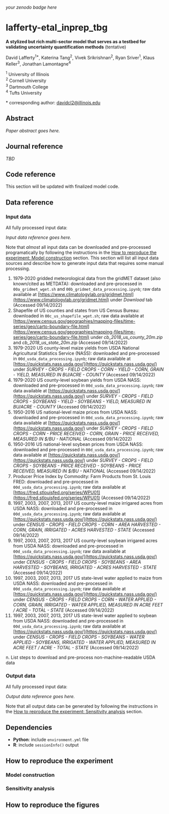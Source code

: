 _your zenodo badge here_

# lafferty-etal_inprep_tbg

**A stylized but rich multi-sector model that serves as a testbed for validating uncertainty quantification methods** (tentative)

David Lafferty<sup>1\*</sup>, Katerina Tang<sup>2</sup>, Vivek Srikrishnan<sup>2</sup>, Ryan Sriver<sup>1</sup>, Klaus Keller<sup>3</sup>, Jonathan Lamontagne<sup>4</sup> 

<sup>1</sup> University of Illinois <br>
<sup>2</sup> Cornell University <br>
<sup>3</sup> Dartmouth College <br>
<sup>4</sup> Tufts University

\* corresponding author: davidcl2@illinois.edu

## Abstract

_Paper abstract goes here._

## Journal reference

_TBD_

## Code reference

This section will be updated with finalized model code.

## Data reference

### Input data

All fully processed input data:

_Input data reference goes here._

Note that *almost* all input data can be downloaded and pre-processed programatically by following the instructions in the [How to reproduce the experiment: Model construction](#model-construction) section. This section will list all input data sources and describe how to generate input data that requires some manual processing. 

1. 1979-2020 gridded meteorological data from the gridMET dataset (also known/cited as METDATA): downloaded and pre-processed in `00a_gridmet_wget.sh` and `00b_gridmet_data_processing.ipynb`; raw data available at [https://www.climatologylab.org/gridmet.html](https://www.climatologylab.org/gridmet.html) under *Download* tab (Accessed 09/14/2022)
2. Shapefile of US counties and states from US Census Bureau: downloaded in `00c_us_shapefile_wget.sh`; raw data available at [https://www.census.gov/geographies/mapping-files/time-series/geo/carto-boundary-file.html](https://www.census.gov/geographies/mapping-files/time-series/geo/carto-boundary-file.html) under *cb_2018_us_county_20m.zip* and *cb_2018_us_state_20m.zip* (Accessed 09/14/2022)
3. 1979-2020 US county-level maize yields from USDA National Agricultural Statistics Service (NASS): downloaded and pre-processed in `00d_usda_data_processing.ipynb`; raw data available at [https://quickstats.nass.usda.gov/](https://quickstats.nass.usda.gov/) under *SURVEY - CROPS - FIELD CROPS - CORN - YIELD - CORN, GRAIN - YIELD, MEASURED IN BU/ACRE - COUNTY* (Accessed 09/14/2022)
4. 1979-2020 US county-level soybean yields from USDA NASS: downloaded and pre-processed in `00d_usda_data_processing.ipynb`; raw data available at [https://quickstats.nass.usda.gov/](https://quickstats.nass.usda.gov/) under *SURVEY - CROPS - FIELD CROPS - SOYBEANS - YIELD - SOYBEANS - YIELD, MEASURED IN BU/ACRE - COUNTY* (Accessed 09/14/2022)
5. 1950-2016 US national-level maize prices from USDA NASS: downloaded and pre-processed in `00d_usda_data_processing.ipynb`; raw data available at [https://quickstats.nass.usda.gov/](https://quickstats.nass.usda.gov/) under *SURVEY - CROPS - FIELD CROPS - CORN - PRICE RECEIVED - CORN, GRAIN - PRICE RECEIVED, MEASURED IN $/BU - NATIONAL* (Accessed 09/14/2022)
6. 1950-2016 US national-level soybean prices from USDA NASS: downloaded and pre-processed in `00d_usda_data_processing.ipynb`; raw data available at [https://quickstats.nass.usda.gov/](https://quickstats.nass.usda.gov/) under *SURVEY - CROPS - FIELD CROPS - SOYBEANS - PRICE RECEIVED - SOYBEANS - PRICE RECEIVED, MEASURED IN $/BU - NATIONAL* (Accessed 09/14/2022)
7. Producer Price Index by Commodity: Farm Products from St. Louis FRED: downloaded and pre-processed in `00d_usda_data_processing.ipynb`; raw data available at [https://fred.stlouisfed.org/series/WPU01](https://fred.stlouisfed.org/series/WPU01) (Accessed 09/14/2022)
8. 1997, 2003, 2007, 2013, 2017 US county-level maize irrigared acres from USDA NASS: downloaded and pre-processed in `00d_usda_data_processing.ipynb`; raw data available at [https://quickstats.nass.usda.gov/](https://quickstats.nass.usda.gov/) under *CENSUS - CROPS - FIELD CROPS - CORN - AREA HARVESTED - CORN, GRAIN, IRRIGATED - ACRES HARVESTED - STATE* (Accessed 09/14/2022)
9. 1997, 2003, 2007, 2013, 2017 US county-level soybean irrigared acres from USDA NASS: downloaded and pre-processed in `00d_usda_data_processing.ipynb`; raw data available at [https://quickstats.nass.usda.gov/](https://quickstats.nass.usda.gov/) under *CENSUS - CROPS - FIELD CROPS - SOYBEANS - AREA HARVESTED - SOYBEANS, IRRIGATED - ACRES HARVESTED - STATE* (Accessed 09/14/2022)
10. 1997, 2003, 2007, 2013, 2017 US state-level water applied to maize from USDA NASS: downloaded and pre-processed in `00d_usda_data_processing.ipynb`; raw data available at [https://quickstats.nass.usda.gov/](https://quickstats.nass.usda.gov/) under *CENSUS - CROPS - FIELD CROPS - CORN - WATER APPLIED - CORN, GRAIN, IRRIGATED - WATER APPLIED, MEASURED IN ACRE FEET / ACRE - TOTAL - STATE* (Accessed 09/14/2022)
11. 1997, 2003, 2007, 2013, 2017 US state-level water applied to soybean from USDA NASS: downloaded and pre-processed in `00d_usda_data_processing.ipynb`; raw data available at [https://quickstats.nass.usda.gov/](https://quickstats.nass.usda.gov/) under *CENSUS - CROPS - FIELD CROPS - SOYBEANS - WATER APPLIED - SOYBEANS, IRRIGATED - WATER APPLIED, MEASURED IN ACRE FEET / ACRE - TOTAL - STATE* (Accessed 09/14/2022)

n. List steps to download and pre-process non-machine-readable USDA data

### Output data

All fully processed input data:

_Output data reference goes here._

Note that all output data can be generated by following the instructions in the [How to reproduce the experiment: Sensitivity analysis](#sensitivity-analysis) section.

## Dependencies

- **Python**: include `environment.yml` file
- **R**: include ``sessionInfo()`` output

## How to reproduce the experiment

### Model construction

### Sensitivity analysis

## How to reproduce the figures
